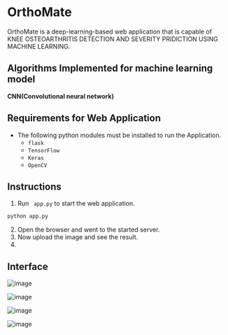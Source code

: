 # OrthoMate

OrthoMate is a deep-learning-based web application that is capable of  KNEE OSTEOARTHRITIS DETECTION AND  SEVERITY PRIDICTION USING MACHINE LEARNING. 

## Algorithms Implemented for machine learning model

**CNN(Convolutional neural network)**

## Requirements for Web Application

- The following python modules must be installed to run the Application.
  - ```flask```
  - ```TensorFlow```
  - ```Keras```
  - ```OpenCV```


## Instructions
1. Run ``` app.py``` to start the web application.
 ```bash
 python app.py
 ```
2. Open the browser and went to the started server.
3. Now upload the image and see the result.
4.


## Interface


![image](https://github.com/amanullahmd12/OrthoMate/assets/92320933/5322881f-9ae3-486e-bcc1-ceb7e7566e48)


![image](https://github.com/amanullahmd12/OrthoMate/assets/92320933/3b541934-f7b2-45a5-a5f2-7b7b89800c3d)

![image](https://github.com/amanullahmd12/OrthoMate/assets/92320933/f50891ab-af01-433a-931b-374a32ed9d62)



![image](https://github.com/amanullahmd12/OrthoMate/assets/92320933/9d59bd60-dd2a-4446-9211-09b747578d03)



